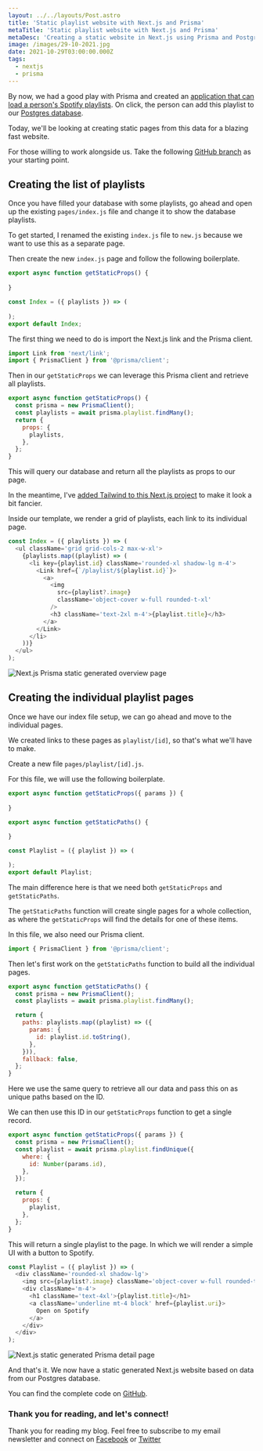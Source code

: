 ```yaml
---
layout: ../../layouts/Post.astro
title: 'Static playlist website with Next.js and Prisma'
metaTitle: 'Static playlist website with Next.js and Prisma'
metaDesc: 'Creating a static website in Next.js using Prisma and Postgres'
image: /images/29-10-2021.jpg
date: 2021-10-29T03:00:00.000Z
tags:
  - nextjs
  - prisma
---
```

By now, we had a good play with Prisma and created an [application that can load a person's Spotify playlists](https://daily-dev-tips.com/posts/nextjs-posting-data-to-postgres-through-prisma/).
On click, the person can add this playlist to our [Postgres database](https://daily-dev-tips.com/posts/setting-up-a-free-postgresql-database-on-heroku/).

Today, we'll be looking at creating static pages from this data for a blazing fast website.

For those willing to work alongside us. Take the following [GitHub branch](https://github.com/rebelchris/next-spotify-login/tree/upsert-data) as your starting point.

## Creating the list of playlists

Once you have filled your database with some playlists, go ahead and open up the existing `pages/index.js` file and change it to show the database playlists.

To get started, I renamed the existing `index.js` file to `new.js` because we want to use this as a separate page.

Then create the new `index.js` page and follow the following boilerplate.

```js
export async function getStaticProps() {
  
}

const Index = ({ playlists }) => (
  
);
export default Index;
```

The first thing we need to do is import the Next.js link and the Prisma client.

```js
import Link from 'next/link';
import { PrismaClient } from '@prisma/client';
```

Then in our `getStaticProps` we can leverage this Prisma client and retrieve all playlists.

```js
export async function getStaticProps() {
  const prisma = new PrismaClient();
  const playlists = await prisma.playlist.findMany();
  return {
    props: {
      playlists,
    },
  };
}
```

This will query our database and return all the playlists as props to our page.

In the meantime, I've [added Tailwind to this Next.js project](https://daily-dev-tips.com/posts/setting-up-nextjs-with-tailwind-css/) to make it look a bit fancier.

Inside our template, we render a grid of playlists, each link to its individual page.

```js
const Index = ({ playlists }) => (
  <ul className='grid grid-cols-2 max-w-xl'>
    {playlists.map((playlist) => (
      <li key={playlist.id} className='rounded-xl shadow-lg m-4'>
        <Link href={`/playlist/${playlist.id}`}>
          <a>
            <img
              src={playlist?.image}
              className='object-cover w-full rounded-t-xl'
            />
            <h3 className='text-2xl m-4'>{playlist.title}</h3>
          </a>
        </Link>
      </li>
    ))}
  </ul>
);
```

![Next.js Prisma static generated overview page](https://cdn.hashnode.com/res/hashnode/image/upload/v1634624815088/2FL_aYxS3.png)

## Creating the individual playlist pages

Once we have our index file setup, we can go ahead and move to the individual pages.

We created links to these pages as `playlist/[id]`, so that's what we'll have to make.

Create a new file `pages/playlist/[id].js`.

For this file, we will use the following boilerplate.

```js
export async function getStaticProps({ params }) {
  
}

export async function getStaticPaths() {
  
}

const Playlist = ({ playlist }) => (

);
export default Playlist;
```

The main difference here is that we need both `getStaticProps` and `getStaticPaths`.

The `getStaticPaths` function will create single pages for a whole collection, as where the `getStaticProps` will find the details for one of these items.

In this file, we also need our Prisma client.

```js
import { PrismaClient } from '@prisma/client';
```

Then let's first work on the `getStaticPaths` function to build all the individual pages.

```js
export async function getStaticPaths() {
  const prisma = new PrismaClient();
  const playlists = await prisma.playlist.findMany();

  return {
    paths: playlists.map((playlist) => ({
      params: {
        id: playlist.id.toString(),
      },
    })),
    fallback: false,
  };
}
```

Here we use the same query to retrieve all our data and pass this on as unique paths based on the ID.

We can then use this ID in our `getStaticProps` function to get a single record.

```js
export async function getStaticProps({ params }) {
  const prisma = new PrismaClient();
  const playlist = await prisma.playlist.findUnique({
    where: {
      id: Number(params.id),
    },
  });

  return {
    props: {
      playlist,
    },
  };
}
```

This will return a single playlist to the page.
In which we will render a simple UI with a button to Spotify.

```js
const Playlist = ({ playlist }) => (
  <div className='rounded-xl shadow-lg'>
    <img src={playlist?.image} className='object-cover w-full rounded-t-xl' />
    <div className='m-4'>
      <h1 className='text-4xl'>{playlist.title}</h1>
      <a className='underline mt-4 block' href={playlist.uri}>
        Open on Spotify
      </a>
    </div>
  </div>
);
```

![Next.js static generated Prisma detail page](https://cdn.hashnode.com/res/hashnode/image/upload/v1634624838194/DNDmPUyt_.png)

And that's it. We now have a static generated Next.js website based on data from our Postgres database.

You can find the complete code on [GitHub](https://github.com/rebelchris/next-spotify-login/tree/static-website).

### Thank you for reading, and let's connect!

Thank you for reading my blog. Feel free to subscribe to my email newsletter and connect on [Facebook](https://www.facebook.com/DailyDevTipsBlog) or [Twitter](https://twitter.com/DailyDevTips1)
